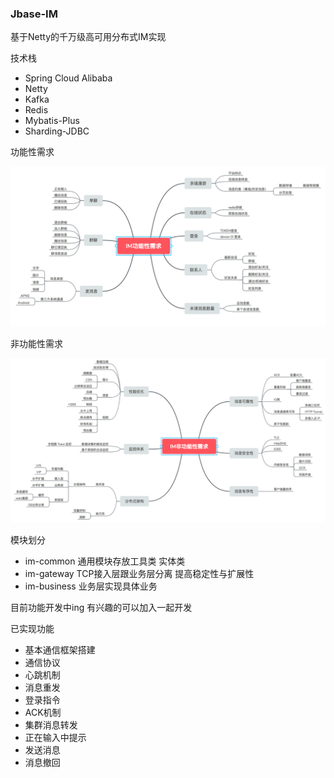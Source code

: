 
### Jbase-IM

基于Netty的千万级高可用分布式IM实现


技术栈

- Spring Cloud Alibaba
- Netty
- Kafka
- Redis
- Mybatis-Plus
- Sharding-JDBC


功能性需求

![image](https://raw.githubusercontent.com/jayqqaa12/jbase-im/master/doc/1.png)

非功能性需求

![image](https://raw.githubusercontent.com/jayqqaa12/jbase-im/master/doc/2.png)



模块划分

- im-common 通用模块存放工具类 实体类
- im-gateway TCP接入层跟业务层分离 提高稳定性与扩展性
- im-business 业务层实现具体业务



目前功能开发中ing 有兴趣的可以加入一起开发

已实现功能

- 基本通信框架搭建
- 通信协议
- 心跳机制
- 消息重发
- 登录指令
- ACK机制
- 集群消息转发
- 正在输入中提示
- 发送消息
- 消息撤回

 







